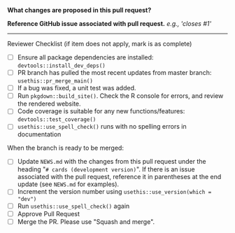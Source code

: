 <!-- markdownlint-disable MD007 MD030 -->
**What changes are proposed in this pull request?**


**Reference GitHub issue associated with pull request.** _e.g., 'closes #1'_


--------------------------------------------------------------------------------

Reviewer Checklist (if item does not apply, mark is as complete)

- [ ] Ensure all package dependencies are installed: `devtools::install_dev_deps()`
- [ ] PR branch has pulled the most recent updates from master branch: `usethis::pr_merge_main()`
- [ ] If a bug was fixed, a unit test was added.
- [ ] Run `pkgdown::build_site()`. Check the R console for errors, and review the rendered website.
- [ ] Code coverage is suitable for any new functions/features: `devtools::test_coverage()`
- [ ] `usethis::use_spell_check()` runs with no spelling errors in documentation

When the branch is ready to be merged:
- [ ] Update `NEWS.md` with the changes from this pull request under the heading "`# cards (development version)`". If there is an issue associated with the pull request, reference it in parentheses at the end update (see `NEWS.md` for examples).
- [ ] Increment the version number using `usethis::use_version(which = "dev")`
- [ ] Run `usethis::use_spell_check()` again
- [ ] Approve Pull Request
- [ ] Merge the PR. Please use "Squash and merge".
